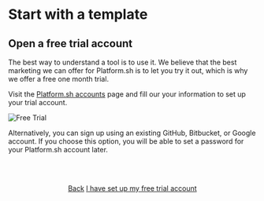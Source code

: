 # Start with a template

## Open a free trial account

The best way to understand a tool is to use it.  We believe that the best marketing we can offer for Platform.sh is to let you try it out, which is why we offer a free one month trial.

Visit the [Platform.sh accounts](https://accounts.platform.sh/platform/trial/general/setup) page and fill our your information to set up your trial account.

   ![Free Trial](/images/getting-started/template/free-trial.png)

Alternatively, you can sign up using an existing GitHub, Bitbucket, or Google account. If you choose this option, you will be able to set a password for your Platform.sh account later.

<html>
<head>
<link rel="stylesheet" href="/styles/styles.css">
</head>
<body>

<br/><br/>

<center>

<a href="/gettingstarted/template.html" class="buttongen small">Back</a>
<a href="/gettingstarted/template/step-2.html" class="buttongen small">I have set up my free trial account</a>

</center>

<br/><br/>

</body>
</html>

